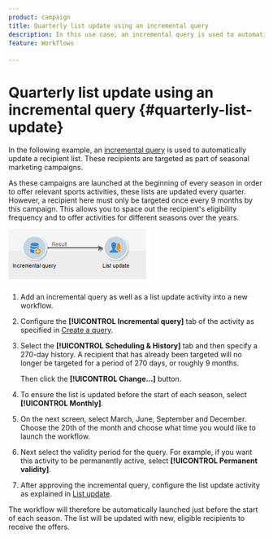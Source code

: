 ```yaml
---
product: campaign
title: Quarterly list update using an incremental query
description: In this use case, an incremental query is used to automatically update a recipient list.
feature: Workflows

---
```

# Quarterly list update using an incremental query {#quarterly-list-update}



In the following example, an [incremental query](incremental-query.md) is used to automatically update a recipient list. These recipients are targeted as part of seasonal marketing campaigns.

As these campaigns are launched at the beginning of every season in order to offer relevant sports activities, these lists are updated every quarter. However, a recipient here must only be targeted once every 9 months by this campaign. This allows you to space out the recipient's eligibility frequency and to offer activities for different seasons over the years.

![](assets/incremental_query_example.png)

1. Add an incremental query as well as a list update activity into a new workflow.
1. Configure the **[!UICONTROL Incremental query]** tab of the activity as specified in [Create a query](query.md#creating-a-query).
1. Select the **[!UICONTROL Scheduling & History]** tab and then specify a 270-day history. A recipient that has already been targeted will no longer be targeted for a period of 270 days, or roughly 9 months.

   Then click the **[!UICONTROL Change...]** button.

1. To ensure the list is updated before the start of each season, select **[!UICONTROL Monthly]**.
1. On the next screen, select March, June, September and December. Choose the 20th of the month and choose what time you would like to launch the workflow.
1. Next select the validity period for the query. For example, if you want this activity to be permanently active, select **[!UICONTROL Permanent validity]**.

1. After approving the incremental query, configure the list update activity as explained in [List update](list-update.md).

The workflow will therefore be automatically launched just before the start of each season. The list will be updated with new, eligible recipients to receive the offers.
